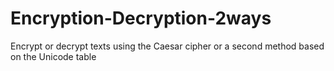 # Encryption-Decryption-2ways
Encrypt or decrypt texts using the Caesar cipher or a second method based on the Unicode table
